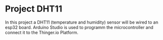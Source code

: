 # Project DHT11
In this project a DHT11 (temperature and humidity) sensor will be wired to an esp32 board. Arduino Studio is used to programm the microcontroller and connect it to the Thinger.io Platform. 
